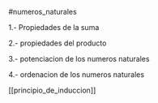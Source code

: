 #numeros_naturales

1.- Propiedades de la suma

2.- propiedades del producto

3.- potenciacion de los numeros naturales

4.- ordenacion de los numeros naturales


[[principio_de_induccion]]
